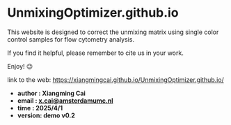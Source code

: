 # UnmixingOptimizer.github.io

This website is designed to correct the unmixing matrix using single color control samples for flow cytometry analysis.

If you find it helpful, please remember to cite us in your work.

Enjoy! 😉

link to the web: https://xiangmingcai.github.io/UnmixingOptimizer.github.io/

- **author  : Xiangming Cai**
- **email   : x.cai@amsterdamumc.nl**
- **time    : 2025/4/1**
- **version: demo v0.2**
